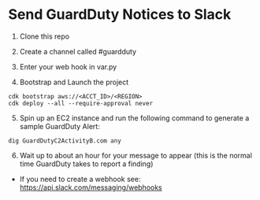 # Send GuardDuty Notices to Slack

1. Clone this repo

2. Create a channel called #guardduty

3. Enter your web hook in var.py

4. Bootstrap and Launch the project
```
cdk bootstrap aws://<ACCT_ID>/<REGION>
cdk deploy --all --require-approval never
```

5. Spin up an EC2 instance and run the following command to generate a sample GuardDuty Alert:
```
dig GuardDutyC2ActivityB.com any
```
6. Wait up to about an hour for your message to appear (this is the normal time GuardDuty takes to report a finding)

- If you need to create a webhook see:
https://api.slack.com/messaging/webhooks
